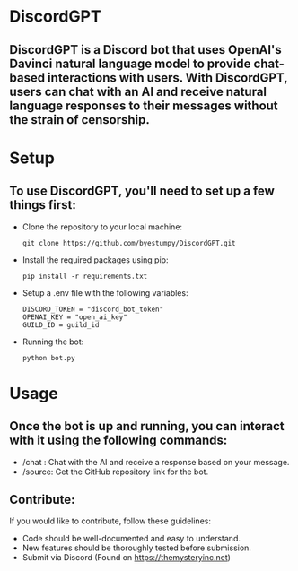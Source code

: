 # DiscordGPT
## DiscordGPT is a Discord bot that uses OpenAI's Davinci natural language model to provide chat-based interactions with users. With DiscordGPT, users can chat with an AI and receive natural language responses to their messages without the strain of censorship.

# Setup

## To use DiscordGPT, you'll need to set up a few things first:

 - Clone the repository to your local machine: 
   ```
   git clone https://github.com/byestumpy/DiscordGPT.git
   ```
 - Install the required packages using pip:
   ```
   pip install -r requirements.txt
   ```
 - Setup a .env file with the following variables:
   ```
   DISCORD_TOKEN = "discord_bot_token"
   OPENAI_KEY = "open_ai_key"
   GUILD_ID = guild_id
   ```
 - Running the bot:
   ```
   python bot.py
   ```
# Usage

## Once the bot is up and running, you can interact with it using the following commands:

- /chat <prompt>: Chat with the AI and receive a response based on your message.
- /source: Get the GitHub repository link for the bot.
 
## Contribute:
If you would like to contribute, follow these guidelines:
 - Code should be well-documented and easy to understand.
 - New features should be thoroughly tested before submission.
 - Submit via Discord (Found on https://themysteryinc.net)

